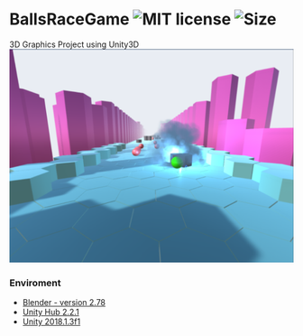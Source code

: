 # BallsRaceGame ![MIT license](https://img.shields.io/github/license/CSpyridakis/BallsRaceGame.svg?style=plastic) ![Size](https://img.shields.io/github/repo-size/CSpyridakis/BallsRaceGame.svg?style=plastic)

3D Graphics Project using Unity3D
![](./doc/img/BallsRaceGame.png)


### Enviroment 
* [Blender - version 2.78](https://download.blender.org/release/Blender2.78/)
* [Unity Hub 2.2.1](https://public-cdn.cloud.unity3d.com/hub/prod/UnityHubSetup.exe)
* [Unity 2018.1.3f1](unityhub://2018.1.3f1/a53ad04f7c7f)
